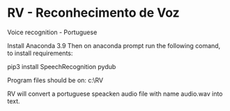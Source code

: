 # RV - Reconhecimento de Voz
Voice recognition - Portuguese


Install Anaconda 3.9
Then on anaconda prompt run the following comand, to install requirements:


pip3 install SpeechRecognition pydub



Program files should be on:
c:\RV


RV will convert a portuguese speacken audio file with name audio.wav into text.
